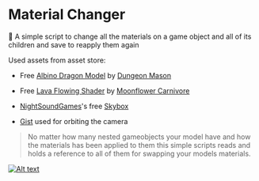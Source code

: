 # Material Changer
:shell: A simple script to change all the materials on a game object and all of its children and save to reapply them again

Used assets from asset store:
- Free [Albino Dragon Model](https://assetstore.unity.com/packages/3d/characters/creatures/dragon-the-terror-bringer-pbr-77121) by [Dungeon Mason](https://assetstore.unity.com/publishers/23554)

- Free [Lava Flowing Shader](https://assetstore.unity.com/packages/vfx/shaders/lava-flowing-shader-33635) by [Moonflower Carnivore](https://assetstore.unity.com/publishers/12261)

- [NightSoundGames](https://assetstore.unity.com/publishers/26166)'s free [Skybox](https://assetstore.unity.com/packages/2d/textures-materials/sky/worldskies-free-86517)

- [Gist](https://gist.github.com/3dln/c16d000b174f7ccf6df9a1cb0cef7f80) used for orbiting the camera 

> No matter how many nested gameobjects your model have and how the materials has been applied to them this simple scripts reads and holds a reference to all of them for swapping your models materials.

[![Alt text](https://img.youtube.com/vi/a0ujVyPkMs8/0.jpg)](https://www.youtube.com/watch?v=a0ujVyPkMs8)
